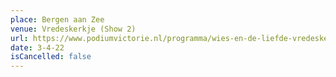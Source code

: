 ```yaml
---
place: Bergen aan Zee
venue: Vredeskerkje (Show 2)
url: https://www.podiumvictorie.nl/programma/wies-en-de-liefde-vredeskerkje-bergen-aan-zee-2
date: 3-4-22
isCancelled: false
---
```

